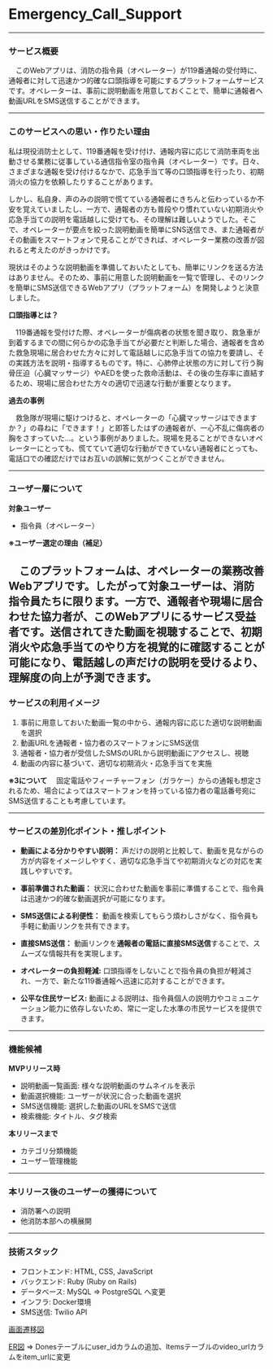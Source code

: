 # Emergency_Call_Support

---

### **サービス概要**
　このWebアプリは、消防の指令員（オペレーター）が119番通報の受付時に、通報者に対して迅速かつ的確な口頭指導を可能にするプラットフォームサービスです。オペレーターは、事前に説明動画を用意しておくことで、簡単に通報者へ動画URLをSMS送信することができます。

---

### **このサービスへの思い・作りたい理由**

 私は現役消防士として、119番通報を受け付け、通報内容に応じて消防車両を出動させる業務に従事している通信指令室の指令員（オペレーター）です。日々、さまざまな通報を受け付けるなかで、応急手当て等の口頭指導を行ったり、初期消火の協力を依頼したりすることがあります。

 しかし、私自身、声のみの説明で慌てている通報者にきちんと伝わっているか不安を覚えていましたし、一方で、通報者の方も普段やり慣れていない初期消火や応急手当ての説明を電話越しに受けても、その理解は難しいようでした。そこで、オペレーターが要点を絞った説明動画を簡単にSNS送信でき、また通報者がその動画をスマートフォンで見ることができれば、オペレーター業務の改善が図れると考えたのがきっかけです。

 現状はそのような説明動画を準備しておいたとしても、簡単にリンクを送る方法はありません。そのため、事前に用意した説明動画を一覧で管理し、そのリンクを簡単にSMS送信できるWebアプリ（プラットフォーム）を開発しようと決意しました。

**口頭指導とは？**

　119番通報を受付けた際、オペレーターが傷病者の状態を聞き取り、救急車が到着するまでの間に何らかの応急手当てが必要だと判断した場合、通報者を含めた救急現場に居合わせた方々に対して電話越しに応急手当ての協力を要請し、その実践方法を説明・指導するものです。特に、心肺停止状態の方に対して行う胸骨圧迫（心臓マッサージ）やAEDを使った救命活動は、その後の生存率に直結するため、現場に居合わせた方々の適切で迅速な行動が重要となります。

**過去の事例**

　救急隊が現場に駆けつけると、オペレーターの「心臓マッサージはできますか？」の尋ねに「できます！」と即答したはずの通報者が、一心不乱に傷病者の胸をさすっていた...。という事例がありました。現場を見ることができないオペレーターにとっても、慌てていて適切な行動ができていない通報者にとっても、電話口での確認だけではお互いの誤解に気がつくことができません。

---

### **ユーザー層について**

**対象ユーザー**

- 指令員（オペレーター）

**※ユーザー選定の理由（補足）**

　このプラットフォームは、オペレーターの業務改善Webアプリです。したがって対象ユーザーは、消防指令員たちに限ります。一方で、通報者や現場に居合わせた協力者が、このWebアプリにるサービス受益者です。送信されてきた動画を視聴することで、初期消火や応急手当てのやり方を視覚的に確認することが可能になり、電話越しの声だけの説明を受けるより、理解度の向上が予測できます。
---

### **サービスの利用イメージ**

1. 事前に用意しておいた動画一覧の中から、通報内容に応じた適切な説明動画を選択
2. 動画URLを通報者・協力者のスマートフォンにSMS送信
3. 通報者・協力者が受信したSMSのURLから説明動画にアクセスし、視聴
4. 動画の内容に基づいて、適切な初期消火・応急手当てを実施

**※3について**
　固定電話やフィーチャーフォン（ガラケー）からの通報も想定されるため、場合によってはスマートフォンを持っている協力者の電話番号宛にSMS送信することも考慮しています。

---

### **サービスの差別化ポイント・推しポイント**

- **動画による分かりやすい説明：** 声だけの説明と比較して、動画を見ながらの方が内容をイメージしやすく、適切な応急手当てや初期消火などの対応を実践しやすいです。

- **事前準備された動画：** 状況に合わせた動画を事前に準備することで、指令員は迅速かつ的確な動画選択が可能になります。

- **SMS送信による利便性：** 動画を検索してもらう煩わしさがなく、指令員も手軽に動画リンクを共有できます。

- **直接SMS送信：** 動画リンクを**通報者の電話に直接SMS送信**することで、スムーズな情報共有を実現します。

- **オペレーターの負担軽減:** 口頭指導をしないことで指令員の負担が軽減され、一方で、新たな119番通報へ迅速に応対することができます。

- **公平な住民サービス:** 動画による説明は、指令員個人の説明力やコミュニケーション能力に依存しないため、常に一定した水準の市民サービスを提供できます。

---

### **機能候補**

**MVPリリース時**

- 説明動画一覧画面: 様々な説明動画のサムネイルを表示
- 動画選択機能: ユーザーが状況に合った動画を選択
- SMS送信機能: 選択した動画のURLをSMSで送信
- 検索機能: タイトル、タグ検索

**本リリースまで**

- カテゴリ分類機能
- ユーザー管理機能

---

### **本リリース後のユーザーの獲得について**

- 消防署への説明
- 他消防本部への横展開

---
### **技術スタック**

- フロントエンド: HTML, CSS, JavaScript
- バックエンド: Ruby (Ruby on Rails)
- データベース: MySQL => PostgreSQL へ変更
- インフラ: Docker環境
- SMS送信: Twilio API

[画面遷移図](https://www.figma.com/file/b2eg08fgpCZsViWha4ok0T/Emergency_Call_Support(Flow-Diagram)?type=whiteboard&node-id=0%3A1&t=87TxCsT2z5kEfRZS-1)

[ER図](https://drive.google.com/file/d/1-xSW5JZVod1zqIBsZsH9mkjcK8eCGUhc/view?usp=sharing) 
=> Donesテーブルにuser_idカラムの追加、Itemsテーブルのvideo_urlカラムをitem_urlに変更
